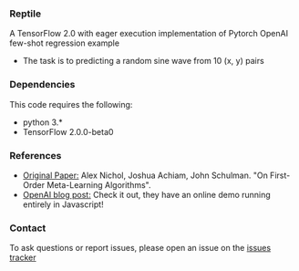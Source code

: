 ### Reptile
A TensorFlow 2.0 with eager execution implementation of Pytorch OpenAI few-shot regression example
- The task is to predicting a random sine wave from 10 (x, y) pairs

### Dependencies
This code requires the following:

- python 3.*
- TensorFlow 2.0.0-beta0

### References
- [Original Paper:](https://arxiv.org/abs/1803.02999) Alex Nichol, Joshua Achiam, John Schulman. "On First-Order Meta-Learning Algorithms".
- [OpenAI blog post:](https://blog.openai.com/reptile) Check it out, they have an online demo running entirely in Javascript!

### Contact
To ask questions or report issues, please open an issue on the [issues tracker](https://github.com/eng-amrahmed/reptile-tf2/issues)
